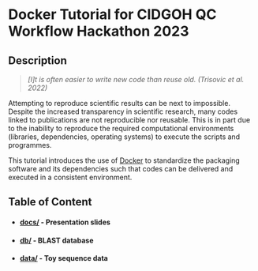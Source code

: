 # Docker Tutorial for CIDGOH QC Workflow Hackathon 2023

## Description
> *[I]t is often easier to write new code than reuse old. (Trisovic et al. 2022)*

Attempting to reproduce scientific results can be next to impossible. Despite the increased transparency in scientific research, many codes linked to publications are not reproducible nor reusable. This is in part due to the inability to reproduce the required computational environments (libraries, dependencies, operating systems) to execute the scripts and programmes.

This tutorial introduces the use of [Docker](https://docs.docker.com/get-started/overview/) to standardize the packaging software and its dependencies such that codes can be delivered and executed in a consistent environment.

## Table of Content
* #### [docs/](https://github.com/jimmyliu1326/cidgoh_docker_2023/tree/main/docs) - Presentation slides
* #### [db/](https://github.com/jimmyliu1326/cidgoh_docker_2023/tree/main/db) - BLAST database
* #### [data/](https://github.com/jimmyliu1326/cidgoh_docker_2023/tree/main/data) - Toy sequence data